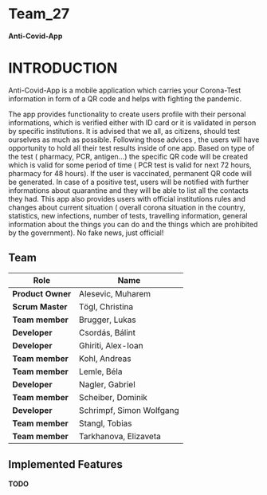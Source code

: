 # Team_27


**Anti-Covid-App** 


# INTRODUCTION

Anti-Covid-App is a mobile application which carries your Corona-Test information in form of a QR code and helps with fighting the pandemic.

The app provides functionality to create users profile with their personal informations, which is verified either with ID card or it is validated in person by specific institutions. 
It is advised that we all, as citizens, should test ourselves as much as possible. Following those advices , the users will have opportunity to hold all their test results inside of one app.
Based on type of the test ( pharmacy, PCR, antigen…) the specific QR code will be created which is valid for some period of time ( PCR test is valid for next 72 hours, pharmacy for 48 hours). If the user is vaccinated, permanent QR code will be generated. 
In case of a positive test, users will be notified with further informations about quarantine and they will be able to list all the contacts they had.
This app also provides users with official institutions rules and changes about current situation ( overall corona situation in the country, statistics, new infections, number of tests, travelling information, general information about the things you can do and the things which are prohibited by the government). No fake news, just official!



## Team
| Role | Name |
| ---- | ---- |
| **Product Owner** | Alesevic, Muharem |
| **Scrum Master** | Tögl, Christina |
| **Team member** | Brugger, Lukas |
| **Developer** | Csordás, Bálint |
| **Developer** | Ghiriti, Alex-Ioan |
| **Team member** | Kohl, Andreas |
| **Team member** | Lemle, Béla |
| **Developer** | Nagler, Gabriel |
| **Team member** | Scheiber, Dominik |
| **Developer** | Schrimpf, Simon Wolfgang |
| **Team member** | Stangl, Tobias |
| **Team member** | Tarkhanova, Elizaveta |



## Implemented Features

**TODO** 
